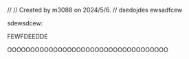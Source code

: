 //
// Created by m3088 on 2024/5/6.
//
dsedojdes
ewsadfcew




sdewsdcew:














FEWFDEEDDE

OOOOOOOOOOOOOOOOOOOOOOOOOOOOOOOOOOO
